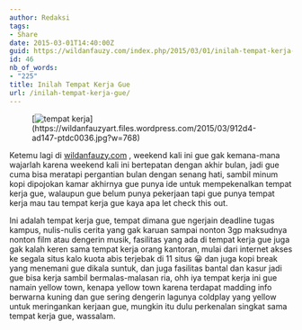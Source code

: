 ```yaml
---
author: Redaksi
tags:
- Share
date: 2015-03-01T14:40:00Z
guid: https://wildanfauzy.com/index.php/2015/03/01/inilah-tempat-kerja-gue/
id: 46
nb_of_words:
- "225"
title: Inilah Tempat Kerja Gue
url: /inilah-tempat-kerja-gue/
---
```


<figure class="wp-block-image size-large">[<img src="https://wildanfauzyart.files.wordpress.com/2015/03/912d4-ad147-ptdc0036.jpg?w=768" alt="tempat kerja" title="tempat kerja" data-recalc-dims="1" />](https://wildanfauzyart.files.wordpress.com/2015/03/912d4-ad147-ptdc0036.jpg?w=768)</figure> 

<p class="has-drop-cap">
  Ketemu lagi di <a href="/">wildanfauzy.com</a> , weekend kali ini gue gak kemana-mana wajarlah karena weekend kali ini bertepatan dengan akhir bulan, jadi gue cuma bisa meratapi pergantian bulan dengan senang hati, sambil minum kopi dipojokan kamar akhirnya gue punya ide untuk mempekenalkan tempat kerja gue, walaupun gue belum punya pekerjaan tapi gue punya tempat kerja mau tau tempat kerja gue kaya apa let check this out.  
</p>

Ini adalah tempat kerja gue, tempat dimana gue ngerjain deadline tugas kampus, nulis-nulis cerita yang gak karuan sampai nonton 3gp maksudnya nonton film atau dengerin musik, fasilitas yang ada di tempat kerja gue juga gak kalah keren sama tempat kerja orang kantoran, mulai dari internet akses ke segala situs kalo kuota abis terjebak di 11 situs 😀 dan juga kopi break yang menemani gue dikala suntuk, dan juga fasilitas bantal dan kasur jadi gue bisa kerja sambil bermalas-malasan ria, ohh iya tempat kerja ini gue namain yellow town, kenapa yellow town karena terdapat madding info berwarna kuning dan gue sering dengerin lagunya coldplay yang yellow untuk meringankan kerjaan gue, mungkin itu dulu perkenalan singkat sama tempat kerja gue, wassalam.